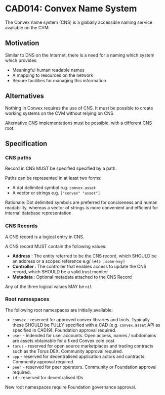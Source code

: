 # CAD014: Convex Name System

The Convex name system (CNS) is a globally accessible naming service available on the CVM.

## Motivation

Similar to DNS on the Internet, there is a need for a naming which system which provides:

- Meaningful human readable names
- A mapping to resources on the network
- Secure facilities for managing this information

## Alternatives

Nothing in Convex requires the use of CNS. It must be possible to create working systems on the CVM without relying on CNS.

Alternative CNS implementations must be possible, with a different CNS root.

## Specification

### CNS paths

Record in CNS MUST be specified specified by a path. 

Paths can be represented in at least two forms:

- A dot delimited symbol e.g. `convex.asset`
- A vector or strings e.g. `["convex" "asset"]`

Rationale: Dot delimited symbols are preferred for conciseness and human readability, whereas a vector of strings is more convenient and efficient for internal database representation. 

### CNS Records

A CNS record is a logical entry in CNS.

A CNS record MUST contain the following values:
- **Address** : The entity referred to be the CNS record, which SHOULD be an address or a scoped reference e.g/ `[#45 :some-key]`
- **Controller** : The controller that enables access to update the CNS record, which SHOULD be a valid trust monitor
- **Metadata** : Optional metadata attached to the CNS Record

Any of the three logical values MAY be `nil`

### Root namespaces

The following root namespaces are initially available:

- `convex` - reserved for approved convex libraries and tools. Typically these SHOULD be FULLY specified with a CAD (e.g. `convex.asset` API as specified in CAD19). Foundation approval required.
- `user` - indended for user accounts. Open access, names / subdomains are assets obtainable for a fixed Convex coin cost.
- `torus` - reserved for open source marketplaces and trading contracts such as the Torus DEX. Community approval required.
- `app` - reserved for decentralised application actors and contracts. Community approval required.
- `peer` - reserved for peer operators. Community or Foundation approval required.
- `id` - reserved for decentralised IDs

New root namespaces require Foundation governance approval.
